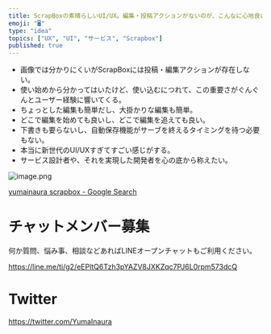 ```yaml
---
title: ScrapBoxの素晴らしいUI/UX。編集・投稿アクションがないのが、こんなに心地良いなんて。
emoji: "🖥"
type: "idea"
topics: ["UX", "UI", "サービス", "Scrapbox"]
published: true
---
```


- 画像では分かりにくいがScrapBoxには投稿・編集アクションが存在しない。
- 使い始めから分かってはいたけど、使い込むにつれて、この重要さがぐんぐんとユーザー経験に響いてくる。
- ちょっとした編集も簡単だし、大掛かりな編集も簡単。
- どこで編集を始めても良いし、どこで編集を追えても良い。
- 下書きも要らないし、自動保存機能がサーブを終えるタイミングを待つ必要もない。
- 本当に新世代のUI/UXすぎてすごい感じがする。
- サービス設計者や、それを実現した開発者を心の底から称えたい。

![image.png](https://qiita-image-store.s3.amazonaws.com/0/89618/e9206c93-3bd8-cee6-66f3-a591611e71a2.png)

[yumainaura scrapbox - Google Search](https://www.google.co.jp/search?q=yumainaura+scrapbox&oq=yumainaura+scrapbox&aqs=chrome..69i57j69i60l3.5196j1j7&sourceid=chrome&ie=UTF-8)








<!-- Update From Qiita API -->

# チャットメンバー募集


何か質問、悩み事、相談などあればLINEオープンチャットもご利用ください。

https://line.me/ti/g2/eEPltQ6Tzh3pYAZV8JXKZqc7PJ6L0rpm573dcQ





# Twitter


https://twitter.com/YumaInaura


<!-- Update From Qiita API -->


